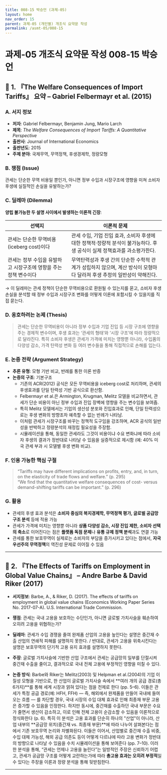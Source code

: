 ```yaml
---
title: 008-15 박승언 (과제-05)
layout: home
nav_order: 15
parent: 과제-05 (개인별) 개조식 요약문 작성
permalink: /asmt-05/008-15
---
```


# 과제-05 개조식 요약문 작성 008-15 박승언 

## 📘 1. 『The Welfare Consequences of Import Tariffs』 요약 – Gabriel Felbermayr et al. (2015)

### A. 서지 정보  
- **저자**: Gabriel Felbermayr, Benjamin Jung, Mario Larch 
- **제목**: *The Welfare Consequences of Import Tariffs: A Quantitative Perspective*
- **출판사**: Journal of International Economics  
- **출판년도**: 2015
- **주제 분야**: 국제무역, 무역정책, 후생경제학, 정량모형


### B. 쟁점 (Issue)  
관세는 단순한 무역 비용일 뿐인가, 아니면 정부 수입과 시장구조에 영향을 미쳐 소비자 후생에 실질적인 손실을 유발하는가?


### C. 딜레마 (Dilemma)  
**양립 불가능한 두 설명 사이에서 발생하는 이론적 긴장**:

| 선택지 | 이론적 문제 |
|--------|-------------|
| 관세는 단순한 무역비용 (iceberg cost)이다 | 관세 수입, 기업 진입 효과, 소비자 후생에 대한 정책적·정량적 분석이 불가능하다. 후생 공식이 실제 정책효과를 과소평가한다. |
| 관세는 정부 수입을 유발하고 시장구조에 영향을 주는 정책 변수이다 | 무역탄력성과 후생 간의 단순한 수학적 관계가 성립하지 않으며, 계산 방식이 모형마다 달라져 후생 추정의 일반성이 약해진다. |

→ 이 딜레마는 관세 정책이 단순한 무역비용으로 환원될 수 있는지를 묻고, 소비자 후생 손실을 분석할 때 정부 수입과 시장구조 변화를 어떻게 이론에 포함시킬 수 있을지를 직접 묻는다.


### D. 옹호하려는 논제 (Thesis)  
> 관세는 단순한 무역비용이 아니라 정부 수입과 기업 진입 등 시장 구조에 영향을 주는 경제적 변수이며, 후생 효과는 ‘관세의 형태’와 ‘시장 구조’에 따라 정량적으로 달라진다. 특히 소비자 후생은 관세가 가격에 미치는 영향뿐 아니라, 수입품의 다양성 감소, 가격 탄력성 변화 등 여러 변수들을 통해 직접적으로 손해를 입는다.

### E. 논증 전략 (Argument Strategy)  
- **추론 유형**: 모형 기반 비교, 반례를 통한 이론 반증  
- **논증의 구조**:
  기본구조
  - 기존의 ACR(2012) 공식은 모든 무역비용을 iceberg cost로 처리하며, 관세의 후생효과를 단일 탄력성 기반 공식으로 환산함.  
  - Felbermayr et al.은 Armington, Krugman, Melitz 모델을 비교하면서, 관세가 단순 비용이 아닌 정부 수입과 진입 장벽에 영향을 주는 변수임을 보여줌. 
  - 특히 Melitz 모델에서는 기업의 생산성 분포와 진입효과로 인해, 단일 탄력성으로는 후생 변화의 방향조차 예측할 수 없는 반례가 나타남.  
  - 이처럼 관세가 시장구조를 바꾸는 정책적 도구임을 강조하며, ACR 공식의 일반성을 반박하고 정량분석의 재정립 필요성을 주장함.
  - 시뮬레이션을 통해, 동일한 관세라도 그것이 비용이냐 수요 변화냐에 따라 소비자 후생의 결과가 정반대로 나타날 수 있음을 실증적으로 제시함 (예: 40% 미국 관세 부과 시 모델별 후생 변화 비교).  
  

### F. 인용 가능한 핵심 구절
> “Tariffs may have different implications on profits, entry, and, in turn, on the elasticity of trade flows and welfare.”  (p. 295)  
> “We find that the quantitative welfare consequences of cost- versus demand-shifting tariffs can be important.” (p. 296)


### G. 활용
- 관세의 후생 효과 분석은 **소비자 중심의 복지경제학, 무역정책 평가, 글로벌 공급망 구조 분석** 등에 적용 가능  
- 관세가 가격에 미치는 영향뿐 아니라 **상품 다양성 감소, 시장 진입 제한, 소비자 선택의 축소**로 이어진다는 점은 **플랫폼 독점 문제**나 **유통 규제 정책 분석**과도 연결 가능  
- 관세를 통한 보호무역이 실제로는 소비자의 부담을 증가시키고 있다는 점에서, **자국 우선주의 무역정책**의 역진성 문제로 이어질 수 있음

---

## 📘 2. 『The Effects of Tariffs on Employment in Global Value Chains』 – Andre Barbe & David Riker (2017)

- **서지정보**: Barbe, A., & Riker, D. (2017). The effects of tariffs on employment in global value chains (Economics Working Paper Series No. 2017-07-A). U.S. International Trade Commission.

- **쟁점**: 관세는 국내 고용을 보호하는 수단인가, 아니면 글로벌 가치사슬을 훼손하여 오히려 고용을 위협하는가? 
- **딜레마**: 관세가 수입 경쟁을 줄여 완제품 산업의 고용을 높인다는 설명은 중간재 수출 산업의 연쇄적 피해를 설명하지 못한다. / 반대로, 관세가 고용을 위축시킨다는 설명은 보호무역의 단기적 고용 유지 효과를 설명하지 못한다.
- **주장**: 글로벌 가치사슬에 기반한 산업 구조에서 관세는 공급망의 일부를 단절시켜 중간재 수출을 줄이고, 결과적으로 국내 전체 고용에 부정적인 영향을 미칠 수 있다. 
- **논증 방식**: Barbe와 Riker는 Melitz(2003) 및 Helpman et al.(2004)의 기업 이질성 모형을 기반으로, 한 산업이 글로벌 가치사슬 속에서 **여러 개의 공급 경로(총 6가지)**를 통해 세계 시장과 얽혀 있다는 점을 전제로 한다 (pp. 5–6). 이들은 관세가 특정 공급 경로(예: HFH, FFH) — 즉, 해외에서 완제품을 만들어 국내에 들여오는 흐름 — 를 차단할 경우, 국내 시장의 수입 대체 효과로 인해 최종재 부문 고용은 증가할 수 있음을 인정한다. 하지만 동시에, 중간재를 수출하던 국내 부문은 수요가 줄면서 생산이 감소하고, 이로 인해 전체 고용이 순감소할 수 있음을 이론적으로 정식화한다 (p. 6). 특히 이 분석은 고용 효과를 단순히 하나의 "산업"이 아니라, 산업 내부의 **공급망 위치(중간재 vs. 최종재 부문)**에 따라 나누어 살펴본다는 점에서 기존 보호무역 논리와 차별화된다.
이들은 이어서, 산업별로 중간재 수출 비중, 수입 대체 가능성, 해외 공급 의존도 등이 어떻게 다르냐에 따라 고용 변화가 정반대의 방향으로 나타날 수 있음을 수치 시뮬레이션을 통해 보여준다 (pp. 7–10). 이러한 분석을 통해, “관세는 언제나 고용을 늘린다”는 일방적인 주장은 신뢰하기 어렵고, 관세가 공급망 구조를 어떻게 교란하는가에 따라 **총고용 효과는 오히려 부정적**일 수 있다는 주장을 이론과 정량 분석을 통해 뒷받침한다.

---



